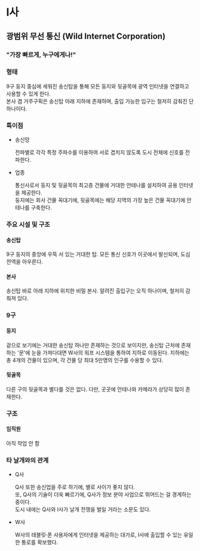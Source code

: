 # I사

## 광범위 무선 통신 (Wild Internet Corporation)

### "가장 빠르게, 누구에게나!"

### 형태

9구 둥지 중심에 세워진 송신탑을 통해 모든 둥지와 뒷골목에 광역 인터넷을 연결하고 사용할 수 있게 한다.  
본사 겸 거주구획은 송신탑 아래 지하에 존재하며, 출입 가능한 입구는 철저히 감춰진 단 하나이다.

### 특이점

- 송신망  

    전파별로 각각 특정 주파수를 이용하여 서로 겹치지 않도록 도시 전체에 신호를 전파한다.<br>

- 업종  

    통신사로서 둥지 및 뒷골목의 최고층 건물에 거대한 안테나를 설치하여 공용 인터넷을 제공한다.<br>
    둥지에는 회사 건물 꼭대기에, 뒷골목에는 해당 지역의 가장 높은 건물 꼭대기에 안테나를 구축한다.<br>

### 주요 시설 및 구조

#### 송신탑

9구 둥지의 중앙에 우뚝 서 있는 거대한 탑. 모든 통신 신호가 이곳에서 발신되며, 도심 전역을 아우른다.

#### 본사

송신탑 바로 아래 지하에 위치한 비밀 본사. 알려진 출입구는 오직 하나이며, 철저히 감춰져 있다.

### 9구

#### 둥지

겉으로 보기에는 거대한 송신탑 하나만 존재하는 것으로 보이지만, 송신탑 근처에 존재하는 '문'에 눈을 가져다대면 W사의 워프 시스템을 통하여 지하로 이동된다.
지하에는 총 4개의 건물이 있으며, 각 건물 당 최대 5만명의 인구를 수용할 수 있다.

#### 뒷골목

다른 구의 뒷골목과 별다를 것은 없다.
다만, 곳곳에 안테나와 카메라가 상당히 많이 존재한다.

### 구조

#### 임직원

아직 작업 안 함

### 타 날개와의 관계

- Q사

    Q사 또한 송신업을 주로 하기에, 별로 사이가 좋지 않다.<br>
    또, Q사의 기술이 더욱 빠르기에, Q사가 정보 분야 사업으로 뛰어드는 걸 경계하는 중이다.<br>
    도시 내에는 Q사와 I사가 날개 전쟁을 벌일 거라는 소문도 있다.

- W사  

    W사의 태블릿·폰 사용자에게 인터넷을 제공하는 대가로, I사에 출입할 수 있는 유일한 통로를 확보했다.  

